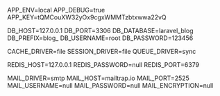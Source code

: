 APP_ENV=local
APP_DEBUG=true
APP_KEY=tQMCouXW32yOx9cgxWMMTzbtxwwa22vQ

DB_HOST=127.0.0.1
DB_PORT=3306
DB_DATABASE=laravel_blog
DB_PREFIX=blog_
DB_USERNAME=root
DB_PASSWORD=123456

CACHE_DRIVER=file
SESSION_DRIVER=file
QUEUE_DRIVER=sync

REDIS_HOST=127.0.0.1
REDIS_PASSWORD=null
REDIS_PORT=6379

MAIL_DRIVER=smtp
MAIL_HOST=mailtrap.io
MAIL_PORT=2525
MAIL_USERNAME=null
MAIL_PASSWORD=null
MAIL_ENCRYPTION=null
